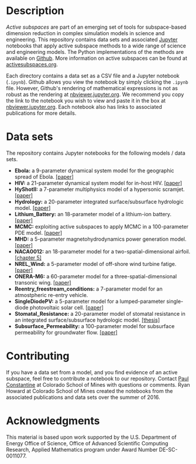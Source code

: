 # Description

*Active subspaces* are part of an emerging set of tools for subspace-based dimension reduction in complex simulation models in science and engineering. This repository contains data sets and associated [Jupyter](http://jupyter.org) notebooks that apply active subspace methods to a wide range of science and engineering models. The Python implementations of the methods are available on [Github](http://github.com/paulcon/active_subspaces/). More information on active subspaces can be found at [activesubspaces.org](http://activesubspaces.org).

Each directory contains a data set as a CSV file and a Jupyter notebook (`.ipynb`). Github allows you view the notebook by simply clicking the `.ipynb` file. However, Github's rendering of mathematical expressions is not as robust as the rendering at [nbviewer.jupyter.org](http://nbviewer.jupyter.org/). We recommend you copy the link to the notebook you wish to view and paste it in the box at [nbviewer.jupyter.org](http://nbviewer.jupyter.org/). Each notebook also has links to associated publications for more details.

# Data sets

The repository contains Jupyter notebooks for the following models / data sets.

* **Ebola:** a 9-parameter dynamical system model for the geographic spread of Ebola. [[paper]](http://arxiv.org/abs/1603.04955)
* **HIV:** a 21-parameter dynamical system model for in-host HIV. [[paper]](http://arxiv.org/abs/1604.04588)
* **HyShotII:** a 7-parameter multiphysics model of a hypersonic scramjet. [[paper]](http://dx.doi.org/10.1016/j.jcp.2015.09.001)
* **Hydrology:** a 20-parameter integrated surface/subsurface hydrologic model. [[paper]](http://dx.doi.org/10.1016/j.cageo.2015.07.001)
* **Lithium_Battery:** an 18-parameter model of a lithium-ion battery. [[paper]](https://arxiv.org/abs/1606.08770)
* **MCMC:** exploiting active subspaces to apply MCMC in a 100-parameter PDE model. [[paper]](http://dx.doi.org/10.1137/15M1042127)
* **MHD:** a 5-parameter magnetohydrodynamics power generation model. [[paper]](https://arxiv.org/abs/1609.01255)
* **NACA0012:** an 18-parameter model for a two-spatial-dimensional airfoil. [[chapter 5]](http://dx.doi.org/10.1137/1.9781611973860)
* **NREL_Wind:** a 5-parameter model of off-shore wind turbine fatige. [[paper]](http://dx.doi.org/10.1002/we.1870)
* **ONERA-M6:** a 60-parameter model for a three-spatial-dimensional transonic wing. [[paper]](http://dx.doi.org/10.2514/6.2014-1171)
* **Reentry_freestream_conditions:** a 7-parameter model for an atmostpheric re-entry vehicle.
* **SingleDiodePV:** a 5-parameter model for a lumped-parameter single-diode photovoltaic solar cell. [[paper]](http://dx.doi.org/10.1002/sam.11281)
* **Stomatal_Resistance:** a 20-parameter model of stomatal resistance in an integrated surface/subsurface hydrologic model. [[thesis]](http://hdl.handle.net/11124/170080)
* **Subsurface_Permeability:** a 100-parameter model for subsurface permeability for groundwater flow. [[paper]](http://dx.doi.org/10.1016/j.advwatres.2016.03.020)

# Contributing

If you have a data set from a model, and you find evidence of an active subspace, feel free to contribute a notebook to our repository. Contact [Paul Constantine](http://inside.mines.edu/~pconstan) at Colorado School of Mines with questions or comments. Ryan Howard at Colorado School of Mines created the notebooks from the associated publications and data sets over the summer of 2016.

# Acknowledgments

This material is based upon work supported by the U.S. Department of Energy Office of Science, Office of Advanced Scientific Computing Research, Applied Mathematics program under Award Number DE-SC-0011077.


